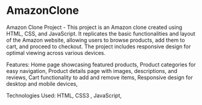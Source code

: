 # AmazonClone
Amazon Clone Project - 
This project is an Amazon clone created using HTML, CSS, and JavaScript. It replicates the basic functionalities and layout of the Amazon website, allowing users to browse products, add them to cart, and proceed to checkout. The project includes responsive design for optimal viewing across various devices.

Features:
Home page showcasing featured products,
Product categories for easy navigation,
Product details page with images, descriptions, and reviews,
Cart functionality to add and remove items,
Responsive design for desktop and mobile devices,

Technologies Used:
HTML,
CSS3 ,
JavaScript,
